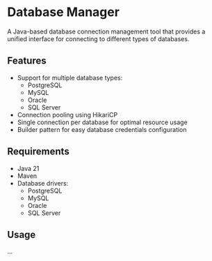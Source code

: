 # Database Manager

A Java-based database connection management tool that provides a unified interface for connecting to different types of databases.

## Features

- Support for multiple database types:
  - PostgreSQL
  - MySQL
  - Oracle
  - SQL Server
- Connection pooling using HikariCP
- Single connection per database for optimal resource usage
- Builder pattern for easy database credentials configuration

## Requirements

- Java 21
- Maven
- Database drivers:
  - PostgreSQL
  - MySQL
  - Oracle
  - SQL Server

## Usage

...

